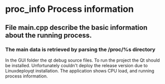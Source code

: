# proc_info Process information 

## File main.cpp describe the basic information about the running process.
### The main data is retrieved by parsing the /proc/%s directory


In the GUI folder the qt debug source files. To run the project the Qt should be installed. Unfortunately couldn't deploy the release version due to Linuxdeployqt installation. The application shows CPU load, and running process information. 
